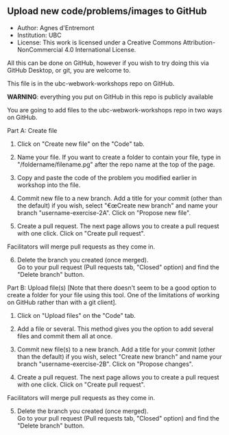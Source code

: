 ## Upload new code/problems/images to GitHub

* Author: Agnes d'Entremont
* Institution: UBC
* License: This work is licensed under a Creative Commons Attribution-NonCommercial 4.0 International License.

All this can be done on GitHub, however if you wish to try doing this via GitHub Desktop, or git, you are welcome to.  

This file is in the ubc-webwork-workshops repo on GitHub. 

**WARNING**: everything you put on GitHub in this repo is publicly available

You are going to add files to the ubc-webwork-workshops repo in two ways on GitHub.  

Part A: Create file

1. Click on "Create new file" on the "Code" tab.

2. Name your file.
If you want to create a folder to contain your file, type in "/foldername/filename.pg" after the repo name at the top of the page.  

3. Copy and paste the code of the problem you modified earlier in workshop into the file.  

4. Commit new file to a new branch.
Add a title for your commit (other than the default) if you wish, select "€œCreate new branch" and name your branch "username-exercise-2A".  Click on "Propose new file".  

5. Create a pull request.
The next page allows you to create a pull request with one click.  Click on "Create pull request". 

Facilitators will merge pull requests as they come in.  

6. Delete the branch you created (once merged).  
Go to your pull request (Pull requests tab, "Closed" option) and find the "Delete branch" button. 


Part B: Upload file(s)
[Note that there doesn't seem to be a good option to create a folder for your file using this tool.  One of the limitations of working on GitHub rather than with a git client].
1. Click on "Upload files" on the "Code" tab.  

2. Add a file or several. 
This method gives you the option to add several files and commit them all at once. 

3. Commit new file(s) to a new branch.
Add a title for your commit (other than the default) if you wish, select "Create new branch" and name your branch "username-exercise-2B".  Click on "Propose changes".  

4. Create a pull request.
The next page allows you to create a pull request with one click.  Click on "Create pull request". 

Facilitators will merge pull requests as they come in.  

5. Delete the branch you created (once merged).  
Go to your pull request (Pull requests tab, "Closed" option) and find the "Delete branch" button. 


